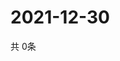 # 2021-12-30
  共 0条

  <!-- BEGIN -->
  <!-- 最后更新时间Thu Dec 30 2021 08:06:11 GMT+0000 (Coordinated Universal Time) -->
  
  <!-- END -->
  
  